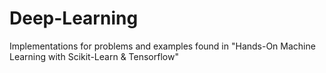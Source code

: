 # Deep-Learning
Implementations for problems and examples found in "Hands-On Machine Learning with Scikit-Learn &amp; Tensorflow"
